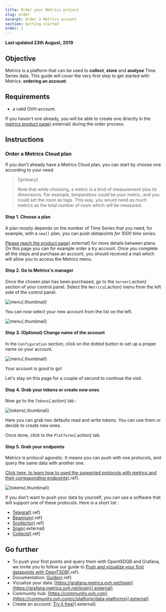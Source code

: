 ```yaml
---
title: Order your Metrics project
slug: order
excerpt: Order a Metrics account
section: Getting started
order: 1
---
```


**Last updated 23th August, 2019**

## Objective

Metrics is a platform that can be used to **collect**, **store** and **analyse** Time Series data. This guide will cover the very first step to get started with Metrics: **ordering an account**.

## Requirements

- a valid OVH account.

If you haven't one already, you will be able to create one directly in the [metrics product page](https://www.ovh.com/fr/data-platforms/metrics/){.external} during the order process.

## Instructions

### Order a Metrics Cloud plan

If you don't already have a Metrics Cloud plan, you can start by choose one according to your need.

> [!primary]
>
> Note that while choosing, a metric is a kind of measurement plus its dimensions. For example, *temperature* could be your metric, and you could set the room as tags. This way, you would need as much metrics as the total number of room which will be measured.
>

#### Step 1. Choose a plan

A plan mostly depends on the number of Time Series that you need, for example, with a `small` plan, you can push *datapoints for 1000 time series.*

[Please reach the product page](https://www.ovh.com/fr/data-platforms/metrics/){.external} for more details between plans. On this page you can for example order a try account. Once you complete all the steps and purchase an account, you should received a mail which will allow you to access the Metrics menu.

#### Step 2. Go to Metrics's manager

Once the chosen plan has been purchased, go to the `Server`{.action} section of your control panel. Select the `Metrics`{.action} menu from the left side of the control panel.

![menu](images/metrics_manager.png){.thumbnail}

You can now select your new account from the list on the left.

![menu](images/metrics_manager_welcome.png){.thumbnail}

#### Step 3. (Optional) Change name of the account

In the `Configuration` section, click on the dotted button to set up a proper name on your account.

![menu](images/metrics_manager_setup.png){.thumbnail}

Your account is good to go!

Let's stay on this page for a couple of second to continue the visit.


#### Step 4. Grab your tokens or create new ones

Now go to the `Tokens`{.action} tab :

![tokens](images/metrics_manager_tokens.png){.thumbnail}

Here you can grab two defaults read and write tokens. You can use them or decide to create new ones.

Once done, click to the `Platforms`{.action} tab.

#### Step 5. Grab your endpoints

Metrics is protocol agnostic. It means you can push with one protocols, and query the same data with another one. 

[Click here, to learn how to used the supported protocols with metrics and their corresponding endpoints](../protocol_overview/){.ref}. 

![tokens](images/platforms.png){.thumbnail}

If you don't want to push your data by yourself, you can use a software that will support one of these protocols. Here is a short list : 

- [Telegraf](../source_telegraf/){.ref}
- [Beamium](../source_beamium/){.ref}
- [Scollector](../source_scollector/){.ref}
- [Snap](http://snap-telemetry.io/){.external}
- [Collectd](../source_collectd/){.ref}

## Go further

- To push your first points and query them with OpentSDQB and Grafana, we invite you to follow our guide to [Push and vizualize your first datapoints with OpenTSDB](../metrics_opentsdb/){.ref}.
- Documentation: [Guides](../product.fr-fr.md){.ref}
- Vizualize your data: [https://grafana.metrics.ovh.net/login](https://grafana.metrics.ovh.net/login){.external}
- Community hub: [https://community.ovh.com](https://community.ovh.com/c/platform/data-platforms){.external}
- Create an account: [Try it free!](https://www.ovh.com/fr/order/express/#/new/express/resume?products=~%28~%28planCode~%27metrics-free-trial~configuration~%28~%28label~%27region~values~%28~%27gra1%29%29%29~option~%28~%29~quantity~1~productId~%27metrics%29%29&paymentMeanRequired=0){.external}
